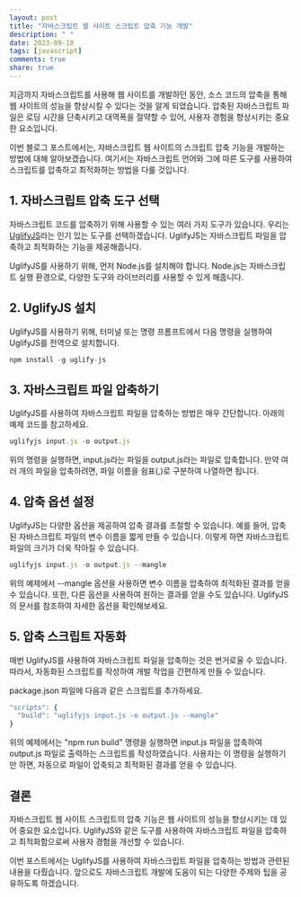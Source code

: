 ```yaml
---
layout: post
title: "자바스크립트 웹 사이트 스크립트 압축 기능 개발"
description: " "
date: 2023-09-10
tags: [javascript]
comments: true
share: true
---
```


지금까지 자바스크립트를 사용해 웹 사이트를 개발하던 동안, 소스 코드의 압축을 통해 웹 사이트의 성능을 향상시킬 수 있다는 것을 알게 되었습니다. 압축된 자바스크립트 파일은 로딩 시간을 단축시키고 대역폭을 절약할 수 있어, 사용자 경험을 향상시키는 중요한 요소입니다.

이번 블로그 포스트에서는, 자바스크립트 웹 사이트의 스크립트 압축 기능을 개발하는 방법에 대해 알아보겠습니다. 여기서는 자바스크립트 언어와 그에 따른 도구를 사용하여 스크립트를 압축하고 최적화하는 방법을 다룰 것입니다.

## 1. 자바스크립트 압축 도구 선택

자바스크립트 코드를 압축하기 위해 사용할 수 있는 여러 가지 도구가 있습니다. 우리는 [UglifyJS](https://github.com/mishoo/UglifyJS)라는 인기 있는 도구를 선택하겠습니다. UglifyJS는 자바스크립트 파일을 압축하고 최적화하는 기능을 제공해줍니다.

UglifyJS를 사용하기 위해, 먼저 Node.js를 설치해야 합니다. Node.js는 자바스크립트 실행 환경으로, 다양한 도구와 라이브러리를 사용할 수 있게 해줍니다.

## 2. UglifyJS 설치

UglifyJS를 사용하기 위해, 터미널 또는 명령 프롬프트에서 다음 명령을 실행하여 UglifyJS를 전역으로 설치합니다.

```javascript
npm install -g uglify-js
```

## 3. 자바스크립트 파일 압축하기

UglifyJS를 사용하여 자바스크립트 파일을 압축하는 방법은 매우 간단합니다. 아래의 예제 코드를 참고하세요.

```javascript
uglifyjs input.js -o output.js
```

위의 명령을 실행하면, input.js라는 파일을 output.js라는 파일로 압축합니다. 만약 여러 개의 파일을 압축하려면, 파일 이름을 쉼표(,)로 구분하여 나열하면 됩니다.

## 4. 압축 옵션 설정

UglifyJS는 다양한 옵션을 제공하여 압축 결과를 조절할 수 있습니다. 예를 들어, 압축된 자바스크립트 파일의 변수 이름을 짧게 만들 수 있습니다. 이렇게 하면 자바스크립트 파일의 크기가 더욱 작아질 수 있습니다.

```javascript
uglifyjs input.js -o output.js --mangle
```

위의 예제에서 --mangle 옵션을 사용하면 변수 이름을 압축하여 최적화된 결과를 얻을 수 있습니다. 또한, 다른 옵션을 사용하여 원하는 결과를 얻을 수도 있습니다. UglifyJS의 문서를 참조하여 자세한 옵션을 확인해보세요.

## 5. 압축 스크립트 자동화

매번 UglifyJS를 사용하여 자바스크립트 파일을 압축하는 것은 번거로울 수 있습니다. 따라서, 자동화된 스크립트를 작성하여 개발 작업을 간편하게 만들 수 있습니다.

package.json 파일에 다음과 같은 스크립트를 추가하세요.

```javascript
"scripts": {
  "build": "uglifyjs input.js -o output.js --mangle"
}
```

위의 예제에서는 "npm run build" 명령을 실행하면 input.js 파일을 압축하여 output.js 파일로 출력하는 스크립트를 작성하였습니다. 사용자는 이 명령을 실행하기만 하면, 자동으로 파일이 압축되고 최적화된 결과를 얻을 수 있습니다.

## 결론

자바스크립트 웹 사이트 스크립트의 압축 기능은 웹 사이트의 성능을 향상시키는 데 있어 중요한 요소입니다. UglifyJS와 같은 도구를 사용하여 자바스크립트 파일을 압축하고 최적화함으로써 사용자 경험을 개선할 수 있습니다.

이번 포스트에서는 UglifyJS를 사용하여 자바스크립트 파일을 압축하는 방법과 관련된 내용을 다뤘습니다. 앞으로도 자바스크립트 개발에 도움이 되는 다양한 주제와 팁을 공유하도록 하겠습니다.